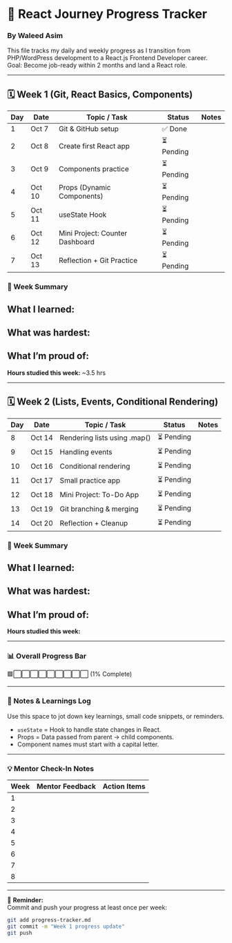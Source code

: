 # 🚀 React Journey Progress Tracker
### By Waleed Asim

This file tracks my daily and weekly progress as I transition from PHP/WordPress development to a React.js Frontend Developer career.  
Goal: Become job-ready within 2 months and land a React role.

---

## 🗓️ Week 1 (Git, React Basics, Components)
| Day | Date | Topic / Task | Status | Notes |
|-----|------|---------------|---------|--------|
| 1 | Oct 7 | Git & GitHub setup | ✅ Done |  |
| 2 | Oct 8 | Create first React app | ⏳ Pending |  |
| 3 | Oct 9 | Components practice | ⏳ Pending |  |
| 4 | Oct 10 | Props (Dynamic Components) | ⏳ Pending |  |
| 5 | Oct 11 | useState Hook | ⏳ Pending |  |
| 6 | Oct 12 | Mini Project: Counter Dashboard | ⏳ Pending |  |
| 7 | Oct 13 | Reflection + Git Practice | ⏳ Pending |  |

### 🧠 Week Summary
**What I learned:**  
- 

**What was hardest:**  
- 

**What I’m proud of:**  
- 

**Hours studied this week:** ~3.5 hrs

---

## 🗓️ Week 2 (Lists, Events, Conditional Rendering)
| Day | Date | Topic / Task | Status | Notes |
|-----|------|---------------|---------|--------|
| 8 | Oct 14 | Rendering lists using .map() | ⏳ Pending |  |
| 9 | Oct 15 | Handling events | ⏳ Pending |  |
| 10 | Oct 16 | Conditional rendering | ⏳ Pending |  |
| 11 | Oct 17 | Small practice app | ⏳ Pending |  |
| 12 | Oct 18 | Mini Project: To-Do App | ⏳ Pending |  |
| 13 | Oct 19 | Git branching & merging | ⏳ Pending |  |
| 14 | Oct 20 | Reflection + Cleanup | ⏳ Pending |  |

### 🧠 Week Summary
**What I learned:**  
- 

**What was hardest:**  
- 

**What I’m proud of:**  
- 

**Hours studied this week:**  

---

### 📊 Overall Progress Bar
🟩⬜⬜⬜⬜⬜⬜⬜⬜⬜ (1% Complete)

---

### 🏁 Notes & Learnings Log
Use this space to jot down key learnings, small code snippets, or reminders.

- `useState` = Hook to handle state changes in React.
- Props = Data passed from parent → child components.
- Component names must start with a capital letter.

---

### 💡 Mentor Check-In Notes
| Week | Mentor Feedback | Action Items |
|------|------------------|---------------|
| 1 |  |  |
| 2 |  |  |
| 3 |  |  |
| 4 |  |  |
| 5 |  |  |
| 6 |  |  |
| 7 |  |  |
| 8 |  |  |

---

📘 **Reminder:**  
Commit and push your progress at least once per week:
```bash
git add progress-tracker.md
git commit -m "Week 1 progress update"
git push
